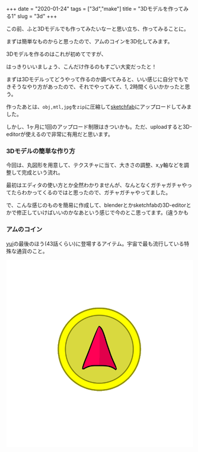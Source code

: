 +++
date = "2020-01-24"
tags = ["3d","make"]
title = "3Dモデルを作ってみる1"
slug = "3d"
+++

この前、ふと3Dモデルでも作ってみたいなーと思い立ち、作ってみることに。

まずは簡単なものからと思ったので、アムのコインを3D化してみます。

3Dモデルを作るのはこれが初めてですが、

はっきりいいましょう、こんだけ作るのもすごい大変だったと！

まずは3Dモデルってどうやって作るのか調べてみると、いい感じに自分でもできそうなやり方があったので、それでやってみて、1, 2時間くらいかかったと思う。

作ったあとは、`obj,mtl,jpg`を`zip`に圧縮して[sketchfab](https://sketchfab.com/)にアップロードしてみました。

しかし、1ヶ月に1回のアップロード制限はきついかも。ただ、uploadすると3D-editorが使えるので非常に有用だと思います。

### 3Dモデルの簡単な作り方

今回は、丸図形を用意して、テクスチャに当て、大きさの調整、x,y軸などを調整して完成という流れ。

最初はエディタの使い方とか全然わかりませんが、なんとなくガチャガチャやってたらわかってくるのではと思ったので、ガチャガチャやってました。

で、こんな感じのものを簡易に作成して、blenderとかsketchfabの3D-editorとかで修正していけばいいのかなあという感じで今のとこ思ってます。(違うかも

### アムのコイン

[yui](/imgame)の最後のほう(43話くらい)に登場するアイテム。宇宙で最も流行している特殊な通貨のこと。

![](/img/game/item_06.png)
